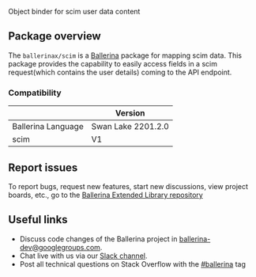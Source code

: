 Object binder for scim user data content

## Package overview

The `ballerinax/scim` is a [Ballerina](https://ballerina.io/) package for mapping scim data. This package provides the capability to easily access fields in a scim request(which contains the user details) coming to the API endpoint.

### Compatibility
|                    | Version            |
|--------------------|--------------------|
| Ballerina Language | Swan Lake 2201.2.0 |
| scim               | V1                 |

## Report issues
To report bugs, request new features, start new discussions, view project boards, etc., go to the [Ballerina Extended Library repository](https://github.com/ballerina-platform/ballerina-extended-library)

## Useful links
- Discuss code changes of the Ballerina project in [ballerina-dev@googlegroups.com](mailto:ballerina-dev@googlegroups.com).
- Chat live with us via our [Slack channel](https://ballerina.io/community/slack/).
- Post all technical questions on Stack Overflow with the [#ballerina](https://stackoverflow.com/questions/tagged/ballerina) tag

